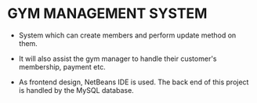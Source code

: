 <h1><b>GYM MANAGEMENT SYSTEM</b></h1>

- System which can create members and perform update method on them.

- It will also assist the gym manager to handle their customer's membership, payment etc.

- As frontend design, NetBeans IDE is used. The back end of this project is handled by the MySQL database.


